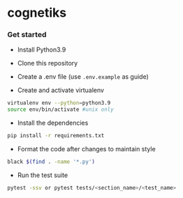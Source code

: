 # cognetiks

### Get started
- Install Python3.9
- Clone this repository
- Create a .env file (use `.env.example` as guide)

- Create and activate virtualenv
```bash
virtualenv env --python=python3.9
source env/bin/activate #unix only
```
- Install the dependencies
```bash
pip install -r requirements.txt
```

- Format the code after changes to maintain style
```bash
black $(find . -name '*.py')
```

- Run the test suite
```bash
pytest -ssv or pytest tests/<section_name>/<test_name>
```
